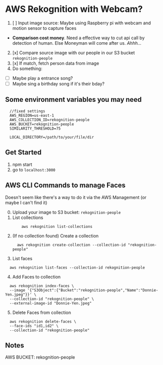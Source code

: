 # AWS Rekognition with Webcam?

1. [ ] Input image source: Maybe using Raspberry pi with webcam and motion sensor to capture faces
  * **Comparison cost money**. Need a effective way to cut api call by detection of human. Else Moneyman will come after us. *Ahhh...*
2. [x] Compare source image with our people in our S3 bucket `rekognition-people`
3. [x] If match, fetch person data from image
4. Do something:
  * [ ] Maybe play a entrance song?
  * [ ] Maybe sing a birthday song if it's their bday?

## Some environment variables you may need
```
  //fixed settings
  AWS_REGION=us-east-1
  AWS_COLLECTION_ID=rekognition-people
  AWS_BUCKET=rekognition-people
  SIMILARITY_THRESHOLD=75

  LOCAL_DIRECTORY=/path/to/your/file/dir
```

## Get Started
1. npm start
2. go to `localhost:3000`


## AWS CLI Commands to manage Faces
Doesn't seem like there's a way to do it via the AWS Management (or maybe I can't find it)

0. Upload your image to S3 bucket: `rekognition-people`
1. List collections
    ```
    	aws rekognition list-collections
    ```
2. (If no collection found) Create a collection
    ```
      aws rekognition create-collection --collection-id "rekognition-people"
    ```
3. List faces
```
  aws rekognition list-faces --collection-id rekognition-people
```
4. Add Faces to collection
```
  aws rekognition index-faces \
  --image '{"S3Object":{"Bucket":"rekognition-people","Name":"Donnie-Yen.jpeg"}}' \
  --collection-id "rekognition-people" \
  --external-image-id "Donnie-Yen.jpeg"
```
5. Delete Faces from collection
```
  aws rekognition delete-faces \
  --face-ids "id1,id2" \
  --collection-id "rekognition-people"
```

## Notes
AWS BUCKET: rekognition-people
